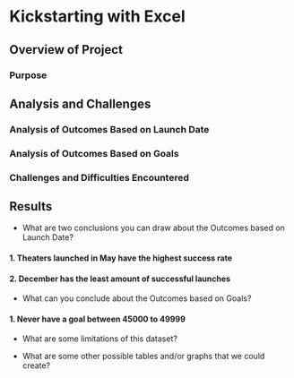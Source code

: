 # Kickstarting with Excel

## Overview of Project

### Purpose

## Analysis and Challenges

### Analysis of Outcomes Based on Launch Date

### Analysis of Outcomes Based on Goals

### Challenges and Difficulties Encountered

## Results

- What are two conclusions you can draw about the Outcomes based on Launch Date?
#### 1. Theaters launched in May have the highest success rate
#### 2. December has the least amount of successful launches

- What can you conclude about the Outcomes based on Goals?
#### 1. Never have a goal between 45000 to 49999

- What are some limitations of this dataset?

- What are some other possible tables and/or graphs that we could create?
